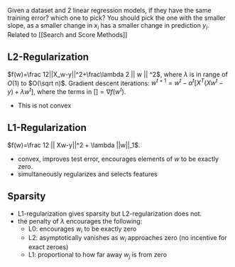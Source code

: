 Given a dataset and 2 linear regression models, if they have the same training error? which one to pick? You should pick the one with the smaller slope, as a smaller change in $x_i$ has a smaller change in prediction $y_i$. 
Related to [[Search and Score Methods]]
## L2-Regularization
$f(w)=\frac 12||X_w-y||^2+\frac\lambda 2 || w || ^2$, where $\lambda$ is in range of $O(1)$ to $O(\sqrt n)$. 
Gradient descent iterations: $w^{t+1}=w^t-\alpha^t[X^T(Xw^t-y)+\lambda w^t]$, where the terms in $[]=\nabla f(w^t)$.  
- This is not convex
## L1-Regularization
$f(w)=\frac 12 || Xw-y||^2 + \lambda ||w||_1$. 
- convex, improves test error, encourages elements of $w$ to be exactly zero. 
- simultaneously regularizes and selects features
## Sparsity
- L1-regularization gives sparsity but L2-regularization does not. 
- the penalty of $\lambda$ encourages the following: 
	- L0: encourages $w_i$ to be exactly zero
	- L2: asymptotically vanishes as $w_i$ approaches zero (no incentive for exact zeroes)
	- L1: proportional to how far away $w_j$ is from zero
